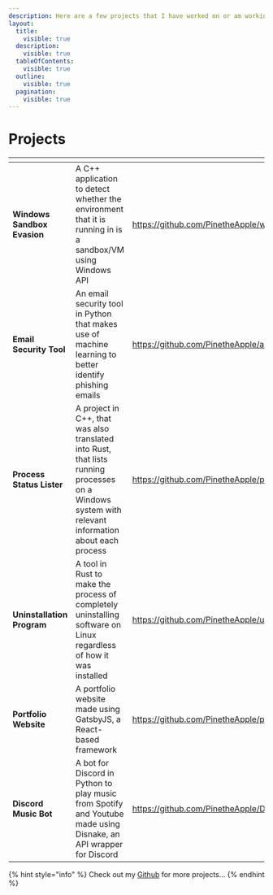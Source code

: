 ```yaml
---
description: Here are a few projects that I have worked on or am working on currently
layout:
  title:
    visible: true
  description:
    visible: true
  tableOfContents:
    visible: true
  outline:
    visible: true
  pagination:
    visible: true
---
```


# Projects

<table data-view="cards" data-full-width="false"><thead><tr><th></th><th></th><th data-hidden data-card-target data-type="content-ref"></th><th data-hidden data-card-cover data-type="files"></th></tr></thead><tbody><tr><td><strong>Windows Sandbox Evasion</strong></td><td>A C++ application to detect whether the environment that it is running in is a sandbox/VM using Windows API</td><td><a href="https://github.com/PinetheApple/windows_sandbox_detection">https://github.com/PinetheApple/windows_sandbox_detection</a></td><td><a href="../.gitbook/assets/img.png">img.png</a></td></tr><tr><td><strong>Email Security Tool</strong></td><td>An email security tool in Python that makes use of machine learning to better identify phishing emails</td><td><a href="https://github.com/PinetheApple/advanced_email_security">https://github.com/PinetheApple/advanced_email_security</a></td><td><a href="../.gitbook/assets/img.png">img.png</a></td></tr><tr><td><strong>Process Status Lister</strong></td><td>A project in C++, that was also translated into Rust, that lists running processes on a Windows system with relevant information about each process</td><td><a href="https://github.com/PinetheApple/proclist_rs">https://github.com/PinetheApple/proclist_rs</a></td><td><a href="../.gitbook/assets/img.png">img.png</a></td></tr><tr><td><strong>Uninstallation Program</strong></td><td>A tool in Rust to make the process of completely uninstalling software on Linux regardless of how it was installed</td><td><a href="https://github.com/PinetheApple/uninstall_rust">https://github.com/PinetheApple/uninstall_rust</a></td><td><a href="../.gitbook/assets/img.png">img.png</a></td></tr><tr><td><strong>Portfolio Website</strong></td><td>A portfolio website made using GatsbyJS, a React-based framework</td><td><a href="https://github.com/PinetheApple/pinetheapple_2">https://github.com/PinetheApple/pinetheapple_2</a></td><td><a href="../.gitbook/assets/img.png">img.png</a></td></tr><tr><td><strong>Discord Music Bot</strong></td><td>A bot for Discord in Python to play music from Spotify and Youtube made using Disnake, an API wrapper for Discord</td><td><a href="https://github.com/PinetheApple/DiscordMusicBot">https://github.com/PinetheApple/DiscordMusicBot</a></td><td><a href="../.gitbook/assets/img.png">img.png</a></td></tr></tbody></table>

{% hint style="info" %}
Check out my [Github](https://github.com/PinetheApple?tab=repositories) for more projects...
{% endhint %}
